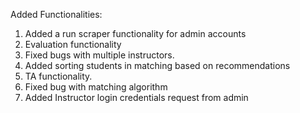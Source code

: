 Added Functionalities:

1. Added a run scraper functionality for admin accounts
2. Evaluation functionality
3. Fixed bugs with multiple instructors.
4. Added sorting students in matching based on recommendations
5. TA functionality.
6. Fixed bug with matching algorithm
7. Added Instructor login credentials request from admin
